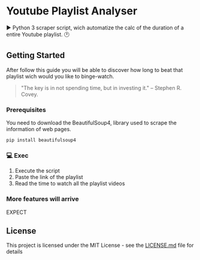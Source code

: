 # Youtube Playlist Analyser
:arrow_forward: Python 3 scraper script, wich automatize the calc of the duration of a entire Youtube playlist. :clock1:

## Getting Started

After follow this guide you will be able to discover how long to beat that playlist wich would you like to binge-watch.

>  "The key is in not spending time, but in investing it." – Stephen R. Covey.


### Prerequisites

You need to download the BeautifulSoup4, library used to scrape the information of web pages.

```
pip install beautifulsoup4
```


### :computer: Exec

1. Execute the script
2. Paste the link of the playlist
3. Read the time to watch all the playlist videos


### More features will arrive

EXPECT


## License

This project is licensed under the MIT License - see the [LICENSE.md](LICENSE.md) file for details
